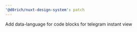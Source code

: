 ```yaml
---
'@d0rich/nuxt-design-system': patch
---
```


Add data-language for code blocks for telegram instant view
